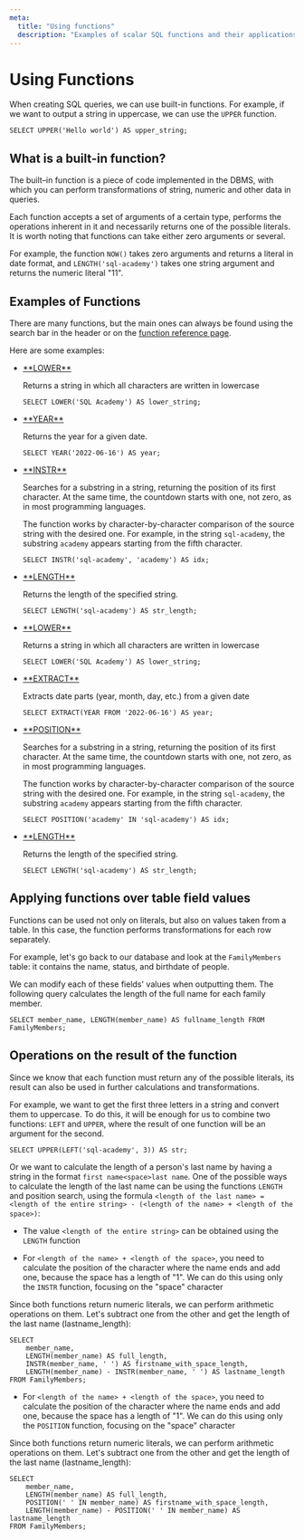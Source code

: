 ```yaml
---
meta:
  title: "Using functions"
  description: "Examples of scalar SQL functions and their applications on literals and field values from tables."
---
```


# Using Functions

When creating SQL queries, we can use built-in functions. For example, if we want to output a string in uppercase, we can use the `UPPER` function.

```sql-executable
SELECT UPPER('Hello world') AS upper_string;
```

## What is a built-in function?

The built–in function is a piece of code implemented in the DBMS, with which you can perform transformations of string, numeric and other data in queries.

Each function accepts a set of arguments of a certain type, performs the operations inherent in it and necessarily returns one of the possible literals. It is worth noting that functions can take either zero arguments or several.

For example, the function `NOW()` takes zero arguments and returns a literal in date format, and `LENGTH('sql-academy')` takes one string argument and returns the numeric literal "11".

## Examples of Functions

There are many functions, but the main ones can always be found using the search bar in the header or on the <a href="/handbook" target="_blank">function reference page</a>.

Here are some examples:

<MySQLOnly>

- <a href="/handbook/mysql/lower" target="_blank">
      **LOWER**
  </a>

  Returns a string in which all characters are written in lowercase

  ```sql-executable
  SELECT LOWER('SQL Academy') AS lower_string;
  ```

- <a href="/handbook/mysql/year" target="_blank">
      **YEAR**
  </a>

  Returns the year for a given date.

  ```sql-executable
  SELECT YEAR('2022-06-16') AS year;
  ```

- <a href="/handbook/mysql/instr" target="_blank">
      **INSTR**
  </a>

  Searches for a substring in a string, returning the position of its first character. At the same time, the countdown
  starts with one, not zero, as in most programming languages.

  The function works by character-by-character comparison of the source string with the desired one. For example, in the string `sql-academy`, the substring `academy` appears starting from the fifth character.

  ```sql-executable
  SELECT INSTR('sql-academy', 'academy') AS idx;
  ```

- <a href="/handbook/mysql/length" target="_blank">
      **LENGTH**
  </a>

  Returns the length of the specified string.

  ```sql-executable
  SELECT LENGTH('sql-academy') AS str_length;
  ```

</MySQLOnly>

<PostgreSQLOnly>

- <a href="/handbook/postgresql/lower" target="_blank">
      **LOWER**
  </a>

  Returns a string in which all characters are written in lowercase

  ```sql-executable
  SELECT LOWER('SQL Academy') AS lower_string;
  ```

- <a href="/handbook/postgresql/extract" target="_blank">
      **EXTRACT**
  </a>

  Extracts date parts (year, month, day, etc.) from a given date

  ```sql-executable
  SELECT EXTRACT(YEAR FROM '2022-06-16') AS year;
  ```

- <a href="/handbook/postgresql/position" target="_blank">
      **POSITION**
  </a>

  Searches for a substring in a string, returning the position of its first character. At the same time, the countdown
  starts with one, not zero, as in most programming languages.

  The function works by character-by-character comparison of the source string with the desired one. For example, in the string `sql-academy`, the substring `academy` appears starting from the fifth character.

  ```sql-executable
  SELECT POSITION('academy' IN 'sql-academy') AS idx;
  ```

- <a href="/handbook/postgresql/length" target="_blank">
      **LENGTH**
  </a>

  Returns the length of the specified string.

  ```sql-executable
  SELECT LENGTH('sql-academy') AS str_length;
  ```

</PostgreSQLOnly>

## Applying functions over table field values

Functions can be used not only on literals, but also on values taken from a table. In this case, the function performs transformations for each row separately.

For example, let's go back to our database and look at the `FamilyMembers` table:
it contains the name, status, and birthdate of people.

We can modify each of these fields' values when outputting them. The following query calculates the length of the full name for each family member.

```sql-executable-Family-format
SELECT member_name, LENGTH(member_name) AS fullname_length FROM FamilyMembers;
```

## Operations on the result of the function

Since we know that each function must return any of the possible literals, its result can also be used in further calculations and transformations.

For example, we want to get the first three letters in a string and convert them to uppercase. To do this, it will be enough for us to combine two functions: `LEFT` and `UPPER`, where the result of one function will be an argument for the second.

```sql-executable-format
SELECT UPPER(LEFT('sql-academy', 3)) AS str;
```

Or we want to calculate the length of a person's last name by having a string in the format `first name<space>last name`. One of the possible ways to calculate the length of the last name can be using the functions `LENGTH` and position search, using the formula `<length of the last name> = <length of the entire string> - (<length of the name> + <length of the space>)`:

- The value `<length of the entire string>` can be obtained using the `LENGTH` function

<MySQLOnly>

- For `<length of the name> + <length of the space>`, you need to calculate the position of the character where the name ends and add one, because the space has a length of "1". We can do this using only the `INSTR` function, focusing on the "space" character

Since both functions return numeric literals, we can perform arithmetic operations on them. Let's subtract one from the other and get the length of the last name (lastname_length):

```sql-executable-Family-format
SELECT
    member_name,
    LENGTH(member_name) AS full_length,
    INSTR(member_name, ' ') AS firstname_with_space_length,
    LENGTH(member_name) - INSTR(member_name, ' ') AS lastname_length
FROM FamilyMembers;
```

</MySQLOnly>

<PostgreSQLOnly>

- For `<length of the name> + <length of the space>`, you need to calculate the position of the character where the name ends and add one, because the space has a length of "1". We can do this using only the `POSITION` function, focusing on the "space" character

Since both functions return numeric literals, we can perform arithmetic operations on them. Let's subtract one from the other and get the length of the last name (lastname_length):

```sql-executable-Family-format
SELECT
    member_name,
    LENGTH(member_name) AS full_length,
    POSITION(' ' IN member_name) AS firstname_with_space_length,
    LENGTH(member_name) - POSITION(' ' IN member_name) AS lastname_length
FROM FamilyMembers;
```

</PostgreSQLOnly>

